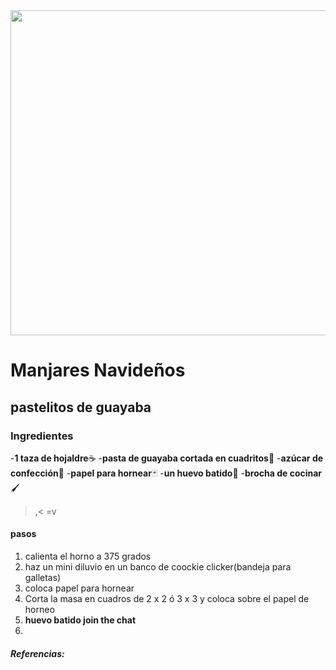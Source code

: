 <img src="https://i.ytimg.com/vi/mVMngLeOp8c/maxresdefault.jpg" width="520" eight="374" />

# Manjares Navideños 
## pastelitos de guayaba
### Ingredientes
-**1 taza de hojaldre**☕
-**pasta de guayaba cortada en cuadritos**🍐
-**azúcar de confección**🧂
-**papel para hornear**🃏
-**un huevo batido**🍳
-**brocha de cocinar**🖌
>,< =v 
#### pasos
1. calienta el horno a 375 grados
2. haz un mini diluvio en un banco de coockie clicker(bandeja para galletas)
3. coloca papel para hornear
4. Corta la masa en cuadros de 2 x 2 ó 3 x 3 y coloca sobre el papel de horneo
5. **huevo batido join the chat**
6. 
##### Referencias:
